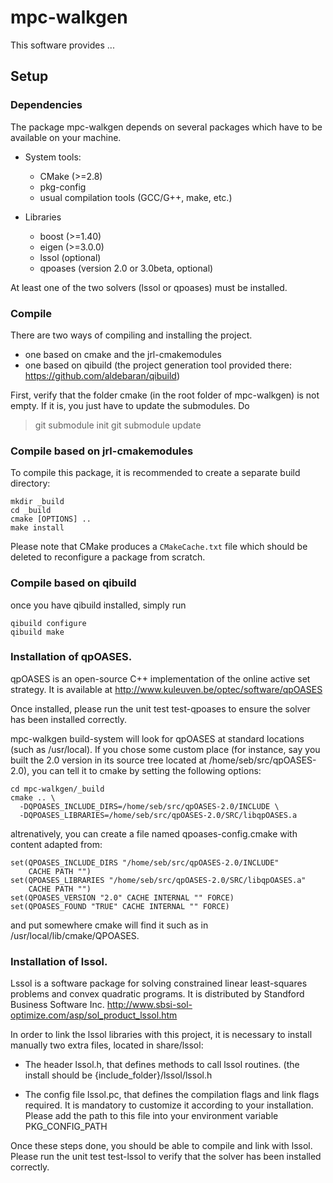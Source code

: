 mpc-walkgen
===========

This software provides ...

Setup
-----

### Dependencies

The package mpc-walkgen depends on several packages which
have to be available on your machine.

 - System tools:
   - CMake (>=2.8)
   - pkg-config
   - usual compilation tools (GCC/G++, make, etc.)

 - Libraries
   - boost (>=1.40)
   - eigen (>=3.0.0)
   - lssol (optional)
   - qpoases (version 2.0 or 3.0beta, optional)

 At least one of the two solvers (lssol or qpoases) must be installed.

### Compile

There are two ways of compiling and installing the project.
- one based on cmake and the jrl-cmakemodules
- one based on qibuild (the project generation tool provided there:
    https://github.com/aldebaran/qibuild)

First, verify that the folder cmake (in the root folder of mpc-walkgen) is not
empty. If it is, you just have to update the submodules. Do
> git submodule init
> git submodule update

### Compile based on jrl-cmakemodules

To compile this package, it is recommended to create a separate build
directory:

    mkdir _build
    cd _build
    cmake [OPTIONS] ..
    make install

Please note that CMake produces a `CMakeCache.txt` file which should
be deleted to reconfigure a package from scratch.

### Compile based on qibuild

once you have qibuild installed, simply run

    qibuild configure
    qibuild make

### Installation of qpOASES.

qpOASES is an open-source C++ implementation of the online active set strategy.
It is available at http://www.kuleuven.be/optec/software/qpOASES

Once installed, please run the unit test test-qpoases to ensure the solver has
been installed correctly.

mpc-walkgen build-system will look for qpOASES at standard locations (such as
/usr/local). If you chose some custom place (for instance, say you built the
2.0 version in its source tree located at /home/seb/src/qpOASES-2.0), you
can tell it to cmake by setting the following options:

    cd mpc-walkgen/_build
    cmake .. \
      -DQPOASES_INCLUDE_DIRS=/home/seb/src/qpOASES-2.0/INCLUDE \
      -DQPOASES_LIBRARIES=/home/seb/src/qpOASES-2.0/SRC/libqpOASES.a


altrenatively, you can create a file named qpoases-config.cmake with content
adapted from:

    set(QPOASES_INCLUDE_DIRS "/home/seb/src/qpOASES-2.0/INCLUDE"
        CACHE PATH "")
    set(QPOASES_LIBRARIES "/home/seb/src/qpOASES-2.0/SRC/libqpOASES.a"
        CACHE PATH "")
    set(QPOASES_VERSION "2.0" CACHE INTERNAL "" FORCE)
    set(QPOASES_FOUND "TRUE" CACHE INTERNAL "" FORCE)

and put somewhere cmake will find it such as in /usr/local/lib/cmake/QPOASES.

### Installation of lssol.

Lssol is a software package for solving constrained linear least-squares
problems and convex quadratic programs.
It is distributed by Standford Business Software Inc.
http://www.sbsi-sol-optimize.com/asp/sol_product_lssol.htm

In order to link the lssol libraries with this project, it is necessary
to install manually two extra files, located in share/lssol:
- The header lssol.h, that defines methods to call lssol routines.
  (the install should be {include_folder}/lssol/lssol.h

- The config file lssol.pc, that defines the compilation flags and link flags
  required. It is mandatory to customize it according to your installation.
  Please add the path to this file into your environment variable
  PKG_CONFIG_PATH

Once these steps done, you should be able to compile and link with lssol.
Please run the unit test test-lssol to verify that the solver has been installed
correctly.

